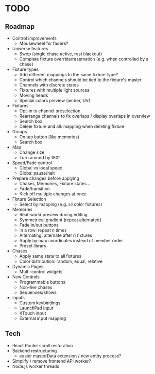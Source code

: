 # TODO

## Roadmap

- Control improvements
  - Mousewheel for faders?
- Universe features
  - Swop (single chase active, rest blackout)
  - Complete fixture override/reservation (e.g. when controlled by a chase)
- Fixture types
  - Add different mappings to the same fixture type?
  - Control which channels should be tied to the fixture's master
  - Channels with discrete states
  - Fixtures with multiple light sources
  - Moving heads
  - Special colors preview (amber, UV)
- Fixtures
  - Opt-in to channel preselection
  - Rearrange channels to fix overlaps / display overlaps in overview
  - Search box
  - Delete fixture and all: mapping when deleting fixture
- Groups
  - On tap button (like memories)
  - Search box
- Map
  - Change size
  - Turn around by 180°
- Speed/Fade control
  - Global vs local speed
  - Global pause/halt
- Prepare changes before applying
  - Chases, Memories, Fixture states...
  - Fade/transition
  - Kick off multiple changes at once
- Fixture Selection
  - Select by mapping (e.g. all color fixtures)
- Memories
  - Real-world preview during editing
  - Symmetrical gradient (repeat alternated)
  - Fade in/out buttons
  - In a row: repeat n times
  - Alternating: alternate after n fixtures
  - Apply by map coordinates instead of member order
  - Preset library
- Chases
  - Apply same state to all fixtures
  - Color distribution: random, equal, relative
- Dynamic Pages
  - Multi-control widgets
- New Controls
  - Programmable buttons
  - Non-live chases
  - Sequences/shows
- Inputs
  - Custom keybindings
  - LaunchPad input
  - XTouch input
  - External input mapping

## Tech

- React Router scroll restoration
- Backend restructuring
  - easier masterData extension / new entity process?
- Simplify / remove frontend API worker?
- Node.js worker threads
